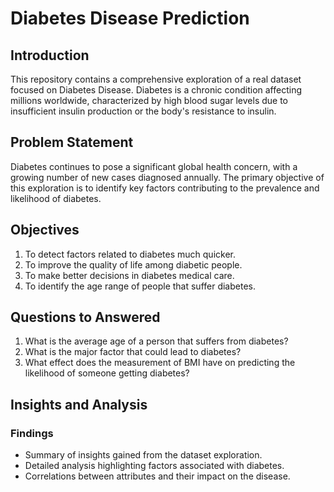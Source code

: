 # Diabetes Disease Prediction

## Introduction
This repository contains a comprehensive exploration of a real dataset focused on Diabetes Disease. Diabetes is a chronic condition affecting millions worldwide, characterized by high blood sugar levels due to insufficient insulin production or the body's resistance to insulin.

## Problem Statement
Diabetes continues to pose a significant global health concern, with a growing number of new cases diagnosed annually. The primary objective of this exploration is to identify key factors contributing to the prevalence and likelihood of diabetes.

## Objectives
1. To detect factors related to diabetes much quicker.
2. To improve the quality of life among diabetic people.
3. To make better decisions in diabetes medical care.
4. To identify the age range of people that suffer diabetes.

## Questions to Answered
1. What is the average age of a person that suffers from diabetes?
2. What is the major factor that could lead to diabetes?
3. What effect does the measurement of BMI have on predicting the likelihood of someone getting diabetes?

## Insights and Analysis
### Findings
- Summary of insights gained from the dataset exploration.
- Detailed analysis highlighting factors associated with diabetes.
- Correlations between attributes and their impact on the disease.
